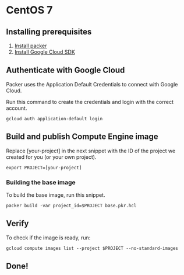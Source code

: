# CentOS 7

## Installing prerequisites
1. [Install packer](https://www.packer.io/docs/install)
2. [Install Google Cloud SDK](https://cloud.google.com/sdk/docs/install)

## Authenticate with Google Cloud
Packer uses the Application Default Credentials to connect with Google Cloud. 

Run this command to create the credentials and login with the correct account. 
```
gcloud auth application-default login
```

## Build and publish Compute Engine image
Replace [your-project] in the next snippet with the ID of the project we created for you (or your own project). 

```
export PROJECT=[your-project]
```

### Building the base image
To build the base image, run this snippet.
```
packer build -var project_id=$PROJECT base.pkr.hcl
```

## Verify
To check if the image is ready, run:
```
gcloud compute images list --project $PROJECT --no-standard-images
```

## Done!
